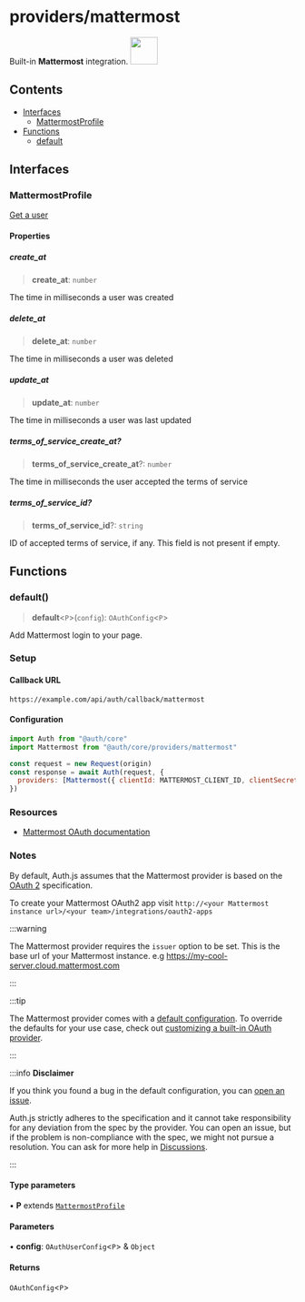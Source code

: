 # providers/mattermost

<div style={{backgroundColor: "#000", display: "flex", justifyContent: "space-between", color: "#fff", padding: 16}}>
<span>Built-in <b>Mattermost</b> integration.</span>
<a href="https://mattermost.com">
  <img style={{display: "block"}} src="https://authjs.dev/img/providers/mattermost.svg" height="48" width="48"/>
</a>
</div>

## Contents

- [Interfaces](mattermost.md#interfaces)
    - [MattermostProfile](mattermost.md#mattermostprofile)
- [Functions](mattermost.md#functions)
    - [default](mattermost.md#default)

## Interfaces

### MattermostProfile

[Get a user](https://api.mattermost.com/#tag/users/operation/GetUser)

#### Properties

##### create\_at

> **create\_at**: `number`

The time in milliseconds a user was created

##### delete\_at

> **delete\_at**: `number`

The time in milliseconds a user was deleted

##### update\_at

> **update\_at**: `number`

The time in milliseconds a user was last updated

##### terms\_of\_service\_create\_at?

> **terms\_of\_service\_create\_at**?: `number`

The time in milliseconds the user accepted the terms of service

##### terms\_of\_service\_id?

> **terms\_of\_service\_id**?: `string`

ID of accepted terms of service, if any. This field is not present if empty.

## Functions

### default()

> **default**\<`P`\>(`config`): `OAuthConfig`\<`P`\>

Add Mattermost login to your page.

### Setup

#### Callback URL
```
https://example.com/api/auth/callback/mattermost
```

#### Configuration
```js
import Auth from "@auth/core"
import Mattermost from "@auth/core/providers/mattermost"

const request = new Request(origin)
const response = await Auth(request, {
  providers: [Mattermost({ clientId: MATTERMOST_CLIENT_ID, clientSecret: MATTERMOST_CLIENT_SECRET, issuer: MATTERMOST_ISSUER // The base url of your Mattermost instance. e.g `https://my-cool-server.cloud.mattermost.com` })],
})
```

### Resources

 - [Mattermost OAuth documentation](https://example.com)

### Notes

By default, Auth.js assumes that the Mattermost provider is
based on the [OAuth 2](https://www.rfc-editor.org/rfc/rfc6749.html) specification.

To create your Mattermost OAuth2 app visit `http://<your Mattermost instance url>/<your team>/integrations/oauth2-apps`

:::warning

The Mattermost provider requires the `issuer` option to be set. This is the base url of your Mattermost instance. e.g https://my-cool-server.cloud.mattermost.com

:::

:::tip

The Mattermost provider comes with a [default configuration](https://github.com/nextauthjs/next-auth/blob/main/packages/core/src/providers/mattermost.ts).
To override the defaults for your use case, check out [customizing a built-in OAuth provider](https://authjs.dev/guides/providers/custom-provider#override-default-options).

:::

:::info **Disclaimer**

If you think you found a bug in the default configuration, you can [open an issue](https://authjs.dev/new/provider-issue).

Auth.js strictly adheres to the specification and it cannot take responsibility for any deviation from
the spec by the provider. You can open an issue, but if the problem is non-compliance with the spec,
we might not pursue a resolution. You can ask for more help in [Discussions](https://authjs.dev/new/github-discussions).

:::

#### Type parameters

• **P** extends [`MattermostProfile`](mattermost.md#mattermostprofile)

#### Parameters

• **config**: `OAuthUserConfig`\<`P`\> & `Object`

#### Returns

`OAuthConfig`\<`P`\>

